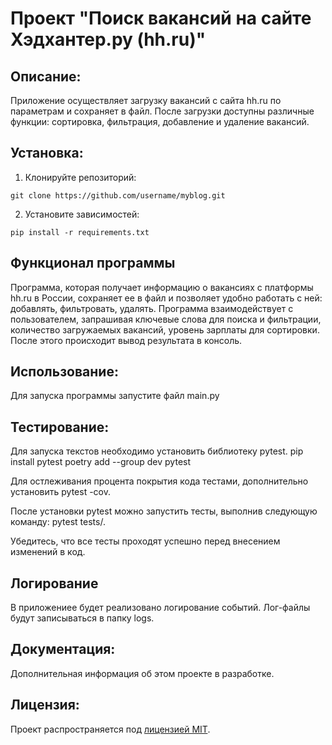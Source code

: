 # Проект "Поиск вакансий на сайте Хэдхантер.ру (hh.ru)"

## Описание:
Приложение осуществляет загрузку вакансий с сайта hh.ru по параметрам и сохраняет в файл.
После загрузки доступны различные функции: сортировка, фильтрация, добавление и удаление вакансий.


## Установка:

1. Клонируйте репозиторий:
```
git clone https://github.com/username/myblog.git
```

2. Установите зависимостей:
```
pip install -r requirements.txt
```
## Функционал программы
Программа, которая получает информацию о вакансиях с платформы hh.ru в России, 
сохраняет ее в файл и позволяет удобно работать с ней: 
добавлять, фильтровать, удалять.
Программа взаимодействует с пользователем, запрашивая ключевые слова для поиска и фильтрации,
количество загружаемых вакансий, уровень зарплаты для сортировки.
После этого происходит вывод результата в консоль.

## Использование:
Для запуска программы запустите файл main.py

## Тестирование:

Для запуска текстов необходимо установить библиотеку pytest.
pip install pytest
poetry add --group dev pytest

Для остлеживания процента покрытия кода тестами, 
дополнительно установить pytest -cov.

После установки pytest можно запустить тесты, выполнив следующую команду:
pytest tests/.

Убедитесь, что все тесты проходят успешно перед внесением изменений в код.

## Логирование

В приложениее будет реализовано логирование событий.
Лог-файлы будут записываться в папку logs.

## Документация:

Дополнительная информация об этом проекте в разработке.

## Лицензия:

Проект распространяется под [лицензией MIT](LICENSE).
